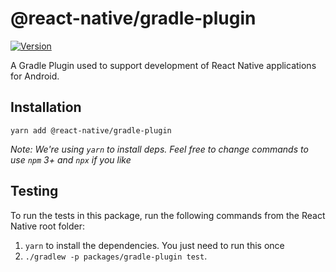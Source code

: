 # @react-native/gradle-plugin

[![Version][version-badge]][package]

A Gradle Plugin used to support development of React Native applications for Android.

## Installation

```
yarn add @react-native/gradle-plugin
```

*Note: We're using `yarn` to install deps. Feel free to change commands to use `npm` 3+ and `npx` if you like*

[version-badge]: https://img.shields.io/npm/v/@react-native/gradle-plugin?style=flat-square
[package]: https://www.npmjs.com/package/@react-native/gradle-plugin

## Testing

To run the tests in this package, run the following commands from the React Native root folder:

1. `yarn` to install the dependencies. You just need to run this once
2. `./gradlew -p packages/gradle-plugin test`.
